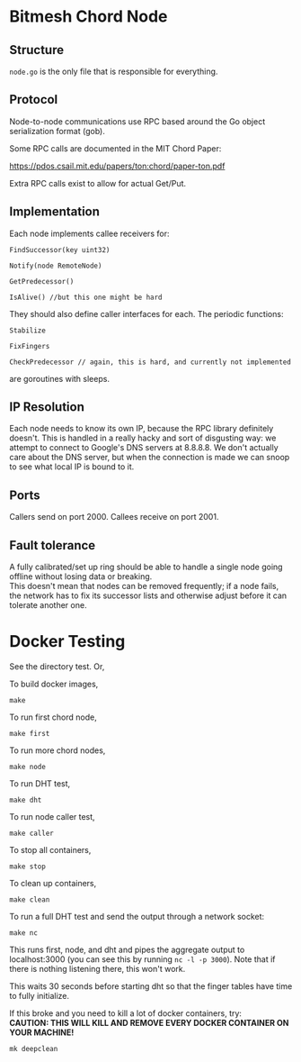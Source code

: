 # Bitmesh Chord Node
## Structure
```node.go``` is the only file that is responsible for everything.
## Protocol
Node-to-node communications use RPC based around the Go object serialization format (gob).

Some RPC calls are documented in the MIT Chord Paper:

https://pdos.csail.mit.edu/papers/ton:chord/paper-ton.pdf

Extra RPC calls exist to allow for actual Get/Put.
## Implementation
Each node implements callee receivers for:

```FindSuccessor(key uint32)```

```Notify(node RemoteNode)```

```GetPredecessor()```

```IsAlive() //but this one might be hard```

They should also define caller interfaces for each. The periodic functions:

```Stabilize```

```FixFingers```

```CheckPredecessor // again, this is hard, and currently not implemented```

are goroutines with sleeps.

## IP Resolution
Each node needs to know its own IP, because the RPC library definitely doesn't.
This is handled in a really hacky and sort of disgusting way: we attempt to connect to Google's DNS servers at 8.8.8.8.
We don't actually care about the DNS server, but when the connection is made we can snoop to see what local IP is bound to it.

## Ports
Callers send on port 2000.
Callees receive on port 2001.

## Fault tolerance
A fully calibrated/set up ring should be able to handle a single node going offline without losing data or breaking.<br>
This doesn't mean that nodes can be removed frequently; if a node fails, the network has to fix its successor lists and otherwise adjust before it can tolerate another one.

# Docker Testing
See the directory test. Or,

To build docker images,
```
make
```

To run first chord node,
```
make first
```

To run more chord nodes,
```
make node
```

To run DHT test,
```
make dht
```

To run node caller test,
```
make caller
```

To stop all containers,
```
make stop
```

To clean up containers,
```
make clean
```

To run a full DHT test and send the output through a network socket:
```
make nc
```
This runs first, node, and dht and pipes the aggregate output to localhost:3000 (you can see this by running ```nc -l -p 3000```). Note that if there is nothing listening there, this won't work.

This waits 30 seconds before starting dht so that the finger tables have time to fully initialize.

If this broke and you need to kill a lot of docker containers, try:<br>
**CAUTION: THIS WILL KILL AND REMOVE EVERY DOCKER CONTAINER ON YOUR MACHINE!**
```
mk deepclean
```
